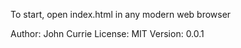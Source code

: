 To start, open index.html in any modern web browser

Author: John Currie
License: MIT
Version: 0.0.1